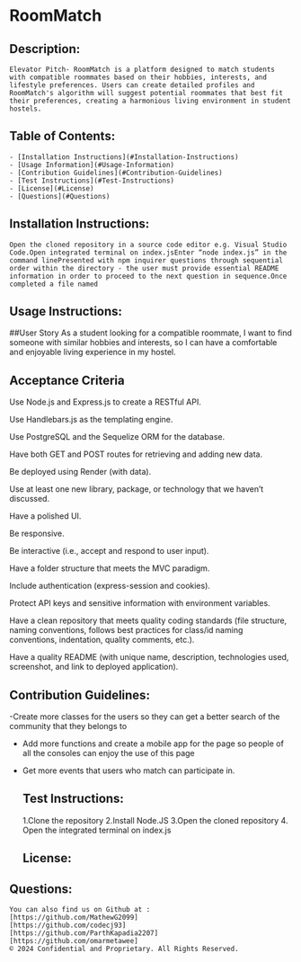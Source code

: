 # RoomMatch
        
 ## Description:
    Elevator Pitch- RoomMatch is a platform designed to match students with compatible roommates based on their hobbies, interests, and lifestyle preferences. Users can create detailed profiles and RoomMatch's algorithm will suggest potential roommates that best fit their preferences, creating a harmonious living environment in student hostels.
 ## Table of Contents:
    - [Installation Instructions](#Installation-Instructions)
    - [Usage Information](#Usage-Information)
    - [Contribution Guidelines](#Contribution-Guidelines)
    - [Test Instructions](#Test-Instructions)
    - [License](#License)
    - [Questions](#Questions)
  
 ## Installation Instructions:
    Open the cloned repository in a source code editor e.g. Visual Studio Code.Open integrated terminal on index.jsEnter “node index.js” in the command linePresented with npm inquirer questions through sequential order within the directory - the user must provide essential README information in order to proceed to the next question in sequence.Once completed a file named 
    
 ## Usage Instructions:
 ##User Story
As a student looking for a compatible roommate, I want to find someone with similar hobbies and interests, so I can have a comfortable and enjoyable living experience in my hostel.
## Acceptance Criteria
Use Node.js and Express.js to create a RESTful API.

Use Handlebars.js as the templating engine.

Use PostgreSQL and the Sequelize ORM for the database.

Have both GET and POST routes for retrieving and adding new data.

Be deployed using Render (with data).

Use at least one new library, package, or technology that we haven’t discussed.

Have a polished UI.

Be responsive.

Be interactive (i.e., accept and respond to user input).

Have a folder structure that meets the MVC paradigm.

Include authentication (express-session and cookies).

Protect API keys and sensitive information with environment variables.

Have a clean repository that meets quality coding standards (file structure, naming conventions, follows best practices for class/id naming conventions, indentation, quality comments, etc.).

Have a quality README (with unique name, description, technologies used, screenshot, and link to deployed application).
  ## Contribution Guidelines:
 -Create more classes for the users so they can get a better search of the community that they belongs to
 - Add more functions and create a mobile app for the page so people of all the consoles can enjoy the use of this page
- Get more events that  users who match can participate in. 
    
  ## Test Instructions:
    1.Clone the repository  2.Install Node.JS  3.Open the cloned repository 4. Open the integrated terminal on index.js 
    
  ## License:
    
   
 ## Questions:
    You can also find us on Github at :
    [https://github.com/MathewG2099]
    [https://github.com/codecj93]
    [https://github.com/ParthKapadia2207]
    [https://github.com/omarmetawee]
    © 2024 Confidential and Proprietary. All Rights Reserved.
